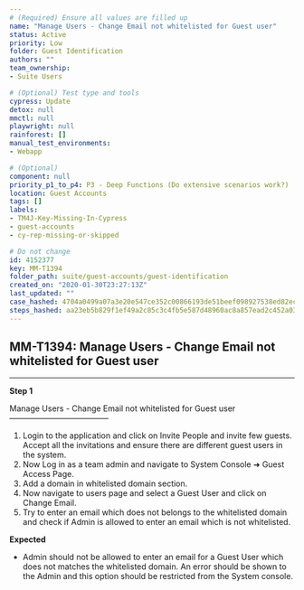 ```yaml
---
# (Required) Ensure all values are filled up
name: "Manage Users - Change Email not whitelisted for Guest user"
status: Active
priority: Low
folder: Guest Identification
authors: ""
team_ownership: 
- Suite Users

# (Optional) Test type and tools
cypress: Update
detox: null
mmctl: null
playwright: null
rainforest: []
manual_test_environments: 
- Webapp

# (Optional)
component: null
priority_p1_to_p4: P3 - Deep Functions (Do extensive scenarios work?)
location: Guest Accounts
tags: []
labels: 
- TM4J-Key-Missing-In-Cypress
- guest-accounts
- cy-rep-missing-or-skipped

# Do not change
id: 4152377
key: MM-T1394
folder_path: suite/guest-accounts/guest-identification
created_on: "2020-01-30T23:27:13Z"
last_updated: ""
case_hashed: 4704a0499a07a3e20e547ce352c00866193de51beef098927538ed82ec51f68135d03a3069a2396ded87c2677cbfea1b
steps_hashed: aa23eb5b829f1ef49a2c85c3c4fb5e587d48960ac8a857ead2c452a03caf4010c2feeb31250b833130ef036cae169eed
---
```


## MM-T1394: Manage Users - Change Email not whitelisted for Guest user

---

**Step 1**

Manage Users - Change Email not whitelisted for Guest user\
–––––––––––––––––––––––––

1. Login to the application and click on Invite People and invite few guests. Accept all the invitations and ensure there are different guest users in the system.
2. Now Log in as a team admin and navigate to System Console ➜ Guest Access Page.
3. Add a domain in whitelisted domain section.
4. Now navigate to users page and select a Guest User and click on Change Email.
5. Try to enter an email which does not belongs to the whitelisted domain and check if Admin is allowed to enter an email which is not whitelisted.

**Expected**

- Admin should not be allowed to enter an email for a Guest User which does not matches the whitelisted domain. An error should be shown to the Admin and this option should be restricted from the System console.
